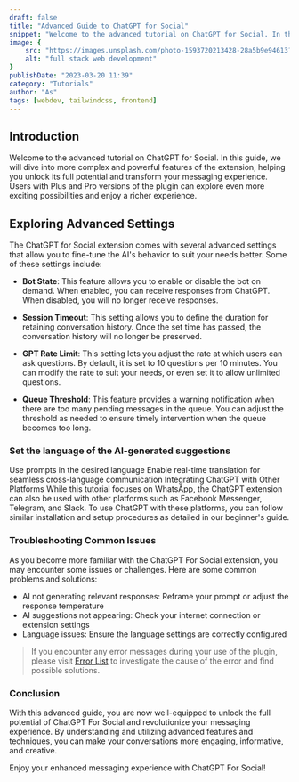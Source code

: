 ```yaml
---
draft: false
title: "Advanced Guide to ChatGPT for Social"
snippet: "Welcome to the advanced tutorial on ChatGPT for Social. In this guide, we will dive into more complex and powerful features of the extension, helping you unlock its full potential and transform your messaging experience."
image: {
    src: "https://images.unsplash.com/photo-1593720213428-28a5b9e94613?&fit=crop&w=430&h=240",
    alt: "full stack web development"
}
publishDate: "2023-03-20 11:39"
category: "Tutorials"
author: "As"
tags: [webdev, tailwindcss, frontend]
---
```


## Introduction
Welcome to the advanced tutorial on ChatGPT for Social. In this guide, we will dive into more complex and powerful features of the extension, helping you unlock its full potential and transform your messaging experience. Users with Plus and Pro versions of the plugin can explore even more exciting possibilities and enjoy a richer experience.

## Exploring Advanced Settings
The ChatGPT for Social extension comes with several advanced settings that allow you to fine-tune the AI's behavior to suit your needs better. Some of these settings include:

- **Bot State**: This feature allows you to enable or disable the bot on demand. When enabled, you can receive responses from ChatGPT. When disabled, you will no longer receive responses.

- **Session Timeout**: This setting allows you to define the duration for retaining conversation history. Once the set time has passed, the conversation history will no longer be preserved.

- **GPT Rate Limit**: This setting lets you adjust the rate at which users can ask questions. By default, it is set to 10 questions per 10 minutes. You can modify the rate to suit your needs, or even set it to allow unlimited questions.

- **Queue Threshold**: This feature provides a warning notification when there are too many pending messages in the queue. You can adjust the threshold as needed to ensure timely intervention when the queue becomes too long.

### Set the language of the AI-generated suggestions
Use prompts in the desired language
Enable real-time translation for seamless cross-language communication
Integrating ChatGPT with Other Platforms
While this tutorial focuses on WhatsApp, the ChatGPT extension can also be used with other platforms such as Facebook Messenger, Telegram, and Slack. To use ChatGPT with these platforms, you can follow similar installation and setup procedures as detailed in our beginner's guide.

### Troubleshooting Common Issues
As you become more familiar with the ChatGPT For Social extension, you may encounter some issues or challenges. Here are some common problems and solutions:

- AI not generating relevant responses: Reframe your prompt or adjust the response temperature
- AI suggestions not appearing: Check your internet connection or extension settings
- Language issues: Ensure the language settings are correctly configured

> If you encounter any error messages during your use of the plugin, please visit [Error List](./error-list.md) to investigate the cause of the error and find possible solutions.

### Conclusion
With this advanced guide, you are now well-equipped to unlock the full potential of ChatGPT For Social and revolutionize your messaging experience. By understanding and utilizing advanced features and techniques, you can make your conversations more engaging, informative, and creative.

Enjoy your enhanced messaging experience with ChatGPT For Social!



